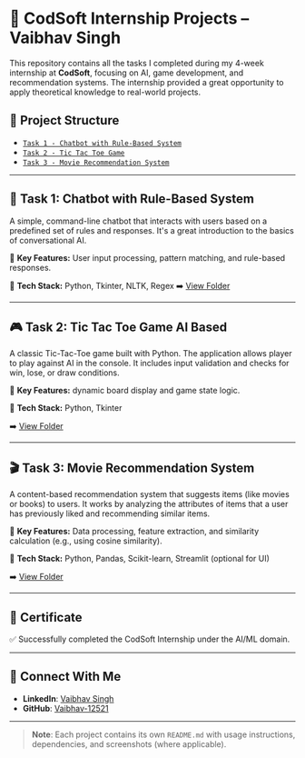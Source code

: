 # 💼 CodSoft Internship Projects – Vaibhav Singh

This repository contains all the tasks I completed during my 4-week internship at **CodSoft**, focusing on AI, game development, and recommendation systems. The internship provided a great opportunity to apply theoretical knowledge to real-world projects.

## 📁 Project Structure

- [`Task 1 - Chatbot with Rule-Based System`](./TASK%201%20CHATBOT/)
- [`Task 2 - Tic Tac Toe Game`](./TASK%202%20%20%20TIC%20TAC%20TOE/)
- [`Task 3 - Movie Recommendation System`](./TASK%203%20RECOMMENDATION%20SYSTEM/)

---

## 🧠 Task 1: Chatbot with Rule-Based System

A simple, command-line chatbot that interacts with users based on a predefined set of rules and responses. It's a great introduction to the basics of conversational AI.

📌 **Key Features:** User input processing, pattern matching, and rule-based responses.

📌 **Tech Stack:** Python, Tkinter, NLTK, Regex
➡️ [View Folder](./Task1_Chatbot/)

---

## 🎮 Task 2: Tic Tac Toe Game AI Based

A classic Tic-Tac-Toe game built with Python. The application allows player to play against AI in the console. It includes input validation and checks for win, lose, or draw conditions.

📌 **Key Features:** dynamic board display and game state logic.

📌 **Tech Stack:** Python, Tkinter

➡️ [View Folder](./Task2_TicTacToe/)

---

## 🎬 Task 3: Movie Recommendation System

A content-based recommendation system that suggests items (like movies or books) to users. It works by analyzing the attributes of items that a user has previously liked and recommending similar items.

📌 **Key Features:** Data processing, feature extraction, and similarity calculation (e.g., using cosine similarity).

📌 **Tech Stack:** Python, Pandas, Scikit-learn, Streamlit (optional for UI)

➡️ [View Folder](./Task3_RecommendationSystem/)

---

## 📜 Certificate

✅ Successfully completed the CodSoft Internship under the AI/ML domain.

---

## 🔗 Connect With Me

- **LinkedIn**: [Vaibhav Singh](https://www.linkedin.com/in/vaibhavsingh125)
- **GitHub**: [Vaibhav-12521](https://github.com/Vaibhav-12521)

---

> **Note**: Each project contains its own `README.md` with usage instructions, dependencies, and screenshots (where applicable).
